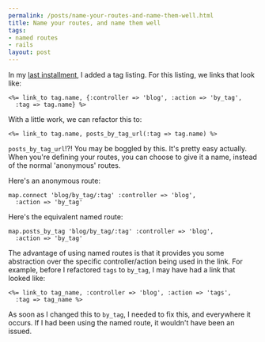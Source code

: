 ```yaml
--- 
permalink: /posts/name-your-routes-and-name-them-well.html
title: Name your routes, and name them well
tags: 
- named routes
- rails
layout: post
---
```

In my [last installment](/blog/permalink/adding-a-tag-listing.html), I added a tag listing. For this listing, we links that look like:

    <%= link_to tag.name, {:controller => 'blog', :action => 'by_tag',
      :tag => tag.name} %>

With a little work, we can refactor this to:

    <%= link_to tag.name, posts_by_tag_url(:tag => tag.name) %>

`posts_by_tag_url`!?! You may be boggled by this. It's pretty easy actually. When you're defining your routes, you can choose to give it a name, instead of the normal 'anonymous' routes.

Here's an anonymous route:

    map.connect 'blog/by_tag/:tag' :controller => 'blog',
      :action => 'by_tag'

Here's the equivalent named route:

    map.posts_by_tag 'blog/by_tag/:tag' :controller => 'blog',
      :action => 'by_tag'

The advantage of using named routes is that it provides you some abstraction over the specific controller/action being used in the link. For example, before I refactored `tags` to `by_tag`, I may have had a link that looked like:

    <%= link_to tag_name, :controller => 'blog', :action => 'tags',
      :tag => tag_name %>

As soon as I changed this to `by_tag`, I needed to fix this, and everywhere it occurs. If I had been using the named route, it wouldn't have been an issued.